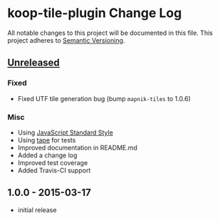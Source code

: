 # koop-tile-plugin Change Log
All notable changes to this project will be documented in this file.
This project adheres to [Semantic Versioning](http://semver.org/).

## [Unreleased](https://github.com/koopjs/koop-tile-plugin/compare/v1.0.0...HEAD)

### Fixed
* Fixed UTF tile generation bug (bump `mapnik-tiles` to 1.0.6)

### Misc
* Using [JavaScript Standard Style](https://github.com/feross/standard)
* Using [tape](https://github.com/substack/tape) for tests
* Improved documentation in README.md
* Added a change log
* Improved test coverage
* Added Travis-CI support

## 1.0.0 - 2015-03-17
* initial release
